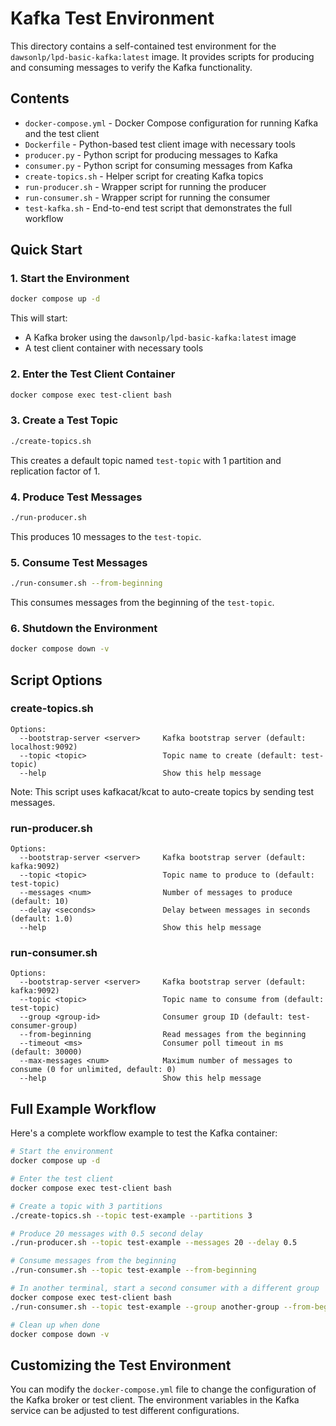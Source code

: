 # Kafka Test Environment

This directory contains a self-contained test environment for the `dawsonlp/lpd-basic-kafka:latest` image. It provides scripts for producing and consuming messages to verify the Kafka functionality.

## Contents

- `docker-compose.yml` - Docker Compose configuration for running Kafka and the test client
- `Dockerfile` - Python-based test client image with necessary tools
- `producer.py` - Python script for producing messages to Kafka
- `consumer.py` - Python script for consuming messages from Kafka
- `create-topics.sh` - Helper script for creating Kafka topics
- `run-producer.sh` - Wrapper script for running the producer
- `run-consumer.sh` - Wrapper script for running the consumer
- `test-kafka.sh` - End-to-end test script that demonstrates the full workflow

## Quick Start

### 1. Start the Environment

```bash
docker compose up -d
```

This will start:
- A Kafka broker using the `dawsonlp/lpd-basic-kafka:latest` image
- A test client container with necessary tools

### 2. Enter the Test Client Container

```bash
docker compose exec test-client bash
```

### 3. Create a Test Topic

```bash
./create-topics.sh
```

This creates a default topic named `test-topic` with 1 partition and replication factor of 1.

### 4. Produce Test Messages

```bash
./run-producer.sh
```

This produces 10 messages to the `test-topic`.

### 5. Consume Test Messages

```bash
./run-consumer.sh --from-beginning
```

This consumes messages from the beginning of the `test-topic`.

### 6. Shutdown the Environment

```bash
docker compose down -v
```

## Script Options

### create-topics.sh

```
Options:
  --bootstrap-server <server>     Kafka bootstrap server (default: localhost:9092)
  --topic <topic>                 Topic name to create (default: test-topic)
  --help                          Show this help message
```

Note: This script uses kafkacat/kcat to auto-create topics by sending test messages.

### run-producer.sh

```
Options:
  --bootstrap-server <server>     Kafka bootstrap server (default: kafka:9092)
  --topic <topic>                 Topic name to produce to (default: test-topic)
  --messages <num>                Number of messages to produce (default: 10)
  --delay <seconds>               Delay between messages in seconds (default: 1.0)
  --help                          Show this help message
```

### run-consumer.sh

```
Options:
  --bootstrap-server <server>     Kafka bootstrap server (default: kafka:9092)
  --topic <topic>                 Topic name to consume from (default: test-topic)
  --group <group-id>              Consumer group ID (default: test-consumer-group)
  --from-beginning                Read messages from the beginning
  --timeout <ms>                  Consumer poll timeout in ms (default: 30000)
  --max-messages <num>            Maximum number of messages to consume (0 for unlimited, default: 0)
  --help                          Show this help message
```

## Full Example Workflow

Here's a complete workflow example to test the Kafka container:

```bash
# Start the environment
docker compose up -d

# Enter the test client
docker compose exec test-client bash

# Create a topic with 3 partitions
./create-topics.sh --topic test-example --partitions 3

# Produce 20 messages with 0.5 second delay
./run-producer.sh --topic test-example --messages 20 --delay 0.5

# Consume messages from the beginning
./run-consumer.sh --topic test-example --from-beginning

# In another terminal, start a second consumer with a different group
docker compose exec test-client bash
./run-consumer.sh --topic test-example --group another-group --from-beginning

# Clean up when done
docker compose down -v
```

## Customizing the Test Environment

You can modify the `docker-compose.yml` file to change the configuration of the Kafka broker or test client. The environment variables in the Kafka service can be adjusted to test different configurations.
